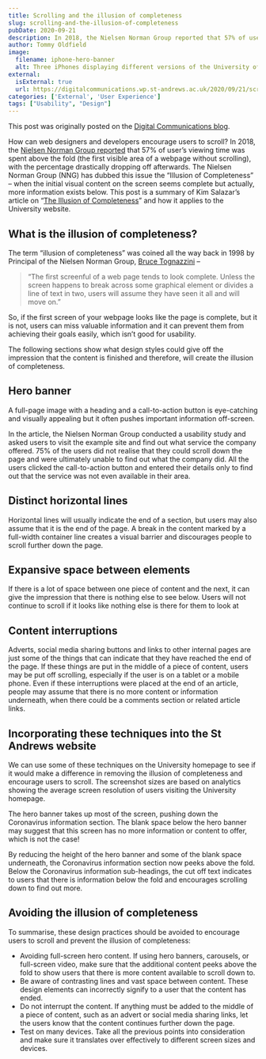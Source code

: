 ```yaml
---
title: Scrolling and the illusion of completeness
slug: scrolling-and-the-illusion-of-completeness
pubDate: 2020-09-21
description: In 2018, the Nielsen Norman Group reported that 57% of user’s viewing time was spent above the fold, with the percentage drastically dropping off afterwards. They dubbed this issue the "Illusion of Completeness".
author: Tommy Oldfield
image:
  filename: iphone-hero-banner
  alt: Three iPhones displaying different versions of the University of St Andrews website.
external:
  isExternal: true
  url: https://digitalcommunications.wp.st-andrews.ac.uk/2020/09/21/scrolling-and-the-illusion-of-completeness/
categories: ['External', 'User Experience']
tags: ["Usability", "Design"]
---
```


This post was originally posted on the [Digital Communications blog](https://digitalcommunications.wp.st-andrews.ac.uk/).

How can web designers and developers encourage users to scroll? In 2018, the [Nielsen Norman Group reported](https://www.nngroup.com/articles/scrolling-and-attention/) that 57% of user’s viewing time was spent above the fold (the first visible area of a webpage without scrolling), with the percentage drastically dropping off afterwards. The Nielsen Norman Group (NNG) has dubbed this issue the “Illusion of Completeness” – when the initial visual content on the screen seems complete but actually, more information exists below. This post is a summary of Kim Salazar’s article on “[The Illusion of Completeness](https://www.nngroup.com/articles/illusion-of-completeness/)” and how it applies to the University website.

## What is the illusion of completeness?
The term “illusion of completeness” was coined all the way back in 1998 by Principal of the Nielsen Norman Group, [Bruce Tognazzini](https://www.asktog.com/columns/007silodesign.html) –

> “The first screenful of a web page tends to look complete. Unless the screen happens to break across some graphical element or divides a line of text in two, users will assume they have seen it all and will move on.”

So, if the first screen of your webpage looks like the page is complete, but it is not, users can miss valuable information and it can prevent them from achieving their goals easily, which isn’t good for usability.

The following sections show what design styles could give off the impression that the content is finished and therefore, will create the illusion of completeness.

## Hero banner

A full-page image with a heading and a call-to-action button is eye-catching and visually appealing but it often pushes important information off-screen.

In the article, the Nielsen Norman Group conducted a usability study and asked users to visit the example site and find out what service the company offered. 75% of the users did not realise that they could scroll down the page and were ultimately unable to find out what the company did. All the users clicked the call-to-action button and entered their details only to find out that the service was not even available in their area.

## Distinct horizontal lines

Horizontal lines will usually indicate the end of a section, but users may also assume that it is the end of the page. A break in the content marked by a full-width container line creates a visual barrier and discourages people to scroll further down the page.

## Expansive space between elements

If there is a lot of space between one piece of content and the next, it can give the impression that there is nothing else to see below. Users will not continue to scroll if it looks like nothing else is there for them to look at

## Content interruptions

Adverts, social media sharing buttons and links to other internal pages are just some of the things that can indicate that they have reached the end of the page. If these things are put in the middle of a piece of content, users may be put off scrolling, especially if the user is on a tablet or a mobile phone. Even if these interruptions were placed at the end of an article, people may assume that there is no more content or information underneath, when there could be a comments section or related article links.

## Incorporating these techniques into the St Andrews website

We can use some of these techniques on the University homepage to see if it would make a difference in removing the illusion of completeness and encourage users to scroll. The screenshot sizes are based on analytics showing the average screen resolution of users visiting the University homepage.

The hero banner takes up most of the screen, pushing down the Coronavirus information section. The blank space below the hero banner may suggest that this screen has no more information or content to offer, which is not the case!

By reducing the height of the hero banner and some of the blank space underneath, the Coronavirus information section now peeks above the fold. Below the Coronavirus information sub-headings, the cut off text indicates to users that there is information below the fold and encourages scrolling down to find out more.

## Avoiding the illusion of completeness

To summarise, these design practices should be avoided to encourage users to scroll and prevent the illusion of completeness:

- Avoiding full-screen hero content. If using hero banners, carousels, or full-screen video, make sure that the additional content peeks above the fold to show users that there is more content available to scroll down to.
- Be aware of contrasting lines and vast space between content. These design elements can incorrectly signify to a user that the content has ended.
- Do not interrupt the content. If anything must be added to the middle of a piece of content, such as an advert or social media sharing links, let the users know that the content continues further down the page.
- Test on many devices. Take all the previous points into consideration and make sure it translates over effectively to different screen sizes and devices.
